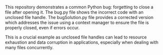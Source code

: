 This repository demonstrates a common Python bug: forgetting to close a file after opening it.  The bug.py file shows the incorrect code with an unclosed file handle. The bugSolution.py file provides a corrected version which addresses the issue using a context manager to ensure the file is properly closed, even if errors occur. 

This is a crucial example as unclosed file handles can lead to resource exhaustion and data corruption in applications, especially when dealing with many files concurrently.